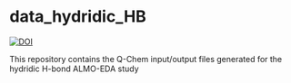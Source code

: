 # data_hydridic_HB
[![DOI](https://zenodo.org/badge/408633470.svg)](https://zenodo.org/doi/10.5281/zenodo.6300008)

This repository contains the Q-Chem input/output files generated for the hydridic H-bond ALMO-EDA study
